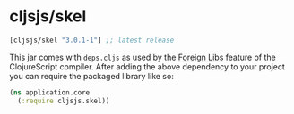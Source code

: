 # cljsjs/skel

[](dependency)
```clojure
[cljsjs/skel "3.0.1-1"] ;; latest release
```
[](/dependency)

This jar comes with `deps.cljs` as used by the [Foreign Libs][flibs] feature
of the ClojureScript compiler. After adding the above dependency to your project
you can require the packaged library like so:

```clojure
(ns application.core
  (:require cljsjs.skel))
```

[flibs]: https://clojurescript.org/reference/packaging-foreign-deps
